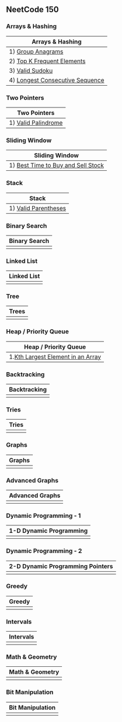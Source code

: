 ## NeetCode 150

### Arrays & Hashing

| Arrays & Hashing                                                              |
|-------------------------------------------------------------------------------|
| 1) [Group Anagrams ](problems/hashing/group-anagram.md)                             |
| 2) [Top K Frequent Elements](problems/hashing/top-k-frequent-elements.md)           |
| 3) [Valid Sudoku](problems/hashing/valid-sudoku.md)                                 |
| 4) [Longest Consecutive Sequence](problems/hashing/longest-consecutive-sequence.md) |

### Two Pointers

| Two Pointers                                                       |
|--------------------------------------------------------------------|
| 1) [Valid Palindrome](./problems/two-pointers/valid-palindrome.md) |


### Sliding Window
| Sliding Window                                                                                 |
|------------------------------------------------------------------------------------------------|
| 1) [Best Time to Buy and Sell Stock](./problems/sliding-window/best-time-to-buy-sell-stock.md) |


### Stack
| Stack                                                         |
|---------------------------------------------------------------|
| 1) [Valid Parentheses](./problems/stack/valid-parentheses.md) |


### Binary Search
| Binary Search |
|---------------|
|               |


### Linked List
| Linked List |
|-------------|
|             |


### Tree
| Trees |
|-------|
|       |


### Heap / Priority Queue
| Heap / Priority Queue                                                                |
|--------------------------------------------------------------------------------------|
| 1.[Kth Largest Element in an Array](./problems/heap/kth-largest-element-in-array.md) |


### Backtracking
| Backtracking |
|--------------|
|              |


### Tries
| Tries |
|-------|
|       |


### Graphs
| Graphs |
|--------|
|        |


### Advanced Graphs
| Advanced Graphs |
|-----------------|
|                 |



### Dynamic Programming - 1 
| 1-D Dynamic Programming |
|-------------------------|
|                         |


### Dynamic Programming - 2
| 2-D Dynamic Programming Pointers |
|----------------------------------|
|                                  |



### Greedy
| Greedy |
|--------|
|        |


### Intervals
| Intervals |
|-----------|
|           |


### Math & Geometry
| Math & Geometry |
|-----------------|
|                 |


### Bit Manipulation
| Bit Manipulation |
|------------------|
|                  |







